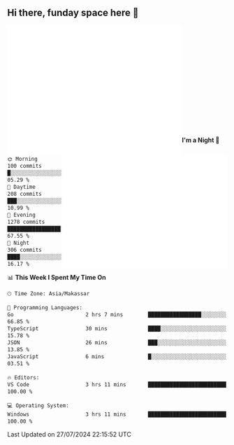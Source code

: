 ## Hi there, funday space here 🚀

<img align="left" width="400" alt="🌞" src="https://raw.githubusercontent.com/fhasnur/fhasnur/master/general.svg?token=ATQS65TR7ETTG5RLJUDIDBLBN34HE">
<img align="right" width="380" alt="🌞" src="https://raw.githubusercontent.com/fhasnur/fhasnur/master/statistics.svg?token=ATQS65TR7ETTG5RLJUDIDBLBN34HE">

<br><br><br><br><br><br><br><br><br><br><br><br><br><br>

<!--START_SECTION:waka-->
**I'm a Night 🦉** 

```text
🌞 Morning                100 commits         █░░░░░░░░░░░░░░░░░░░░░░░░   05.29 % 
🌆 Daytime                208 commits         ███░░░░░░░░░░░░░░░░░░░░░░   10.99 % 
🌃 Evening                1278 commits        █████████████████░░░░░░░░   67.55 % 
🌙 Night                  306 commits         ████░░░░░░░░░░░░░░░░░░░░░   16.17 % 
```


📊 **This Week I Spent My Time On** 

```text
🕑︎ Time Zone: Asia/Makassar

💬 Programming Languages: 
Go                       2 hrs 7 mins        █████████████████░░░░░░░░   66.85 % 
TypeScript               30 mins             ████░░░░░░░░░░░░░░░░░░░░░   15.78 % 
JSON                     26 mins             ███░░░░░░░░░░░░░░░░░░░░░░   13.85 % 
JavaScript               6 mins              █░░░░░░░░░░░░░░░░░░░░░░░░   03.51 % 

🔥 Editors: 
VS Code                  3 hrs 11 mins       █████████████████████████   100.00 % 

💻 Operating System: 
Windows                  3 hrs 11 mins       █████████████████████████   100.00 % 
```


 Last Updated on 27/07/2024 22:15:52 UTC
<!--END_SECTION:waka-->
